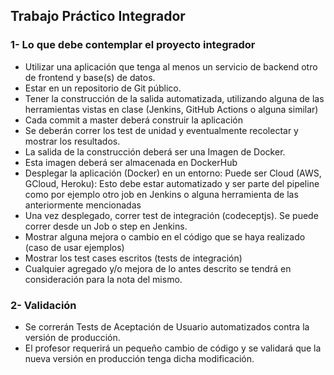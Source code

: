 ## Trabajo Práctico Integrador

### 1- Lo que debe contemplar el proyecto integrador

-	Utilizar una aplicación   que tenga al menos un servicio de backend otro de frontend y base(s) de datos.
-	Estar en un repositorio de Git público.
-	Tener la construcción de la salida automatizada, utilizando alguna de las herramientas vistas en clase (Jenkins, GitHub Actions o alguna similar)
-	Cada commit a master deberá construir la aplicación
-	Se deberán correr los test de unidad y eventualmente recolectar y mostrar los resultados.
-	La salida de la construcción deberá ser una Imagen de Docker.
-	Esta imagen deberá ser almacenada en DockerHub
-	Desplegar la aplicación (Docker) en un entorno:	Puede ser Cloud (AWS, GCloud, Heroku):	Esto debe estar automatizado y ser parte del pipeline como por ejemplo otro job en Jenkins o alguna herramienta de las anteriormente mencionadas
-	Una vez desplegado, correr test de integración (codeceptjs). Se puede correr desde un Job o step en Jenkins. 
-	Mostrar alguna mejora o cambio en el código que se haya realizado (caso de usar ejemplos)
-	Mostrar los test cases escritos (tests de integración)
-	Cualquier agregado y/o mejora de lo antes descrito se tendrá en consideración para la nota del mismo.

### 2- Validación

- Se correrán Tests de Aceptación de Usuario automatizados contra la versión de producción.
- El profesor requerirá un pequeño cambio de código y se validará que la nueva versión en producción tenga dicha modificación.
